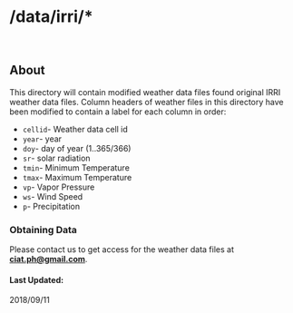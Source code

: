 # /data/irri/*
<br>


## About

This directory will contain modified weather data files found original IRRI weather data files. Column headers of weather files in this directory have been modified to contain a label for each column in order:

- `cellid`- Weather data cell id
- `year`- year
- `doy`- day of year (1..365/366)
- `sr`- solar radiation
- `tmin`- Minimum Temperature
- `tmax`- Maximum Temperature
- `vp`- Vapor Pressure
- `ws`- Wind Speed
- `p`- Precipitation


### Obtaining Data

 Please contact us to get access for the weather data files at **ciat.ph@gmail.com**.

#### Last Updated: 
2018/09/11